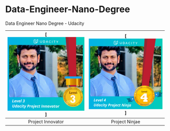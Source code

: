# Data-Engineer-Nano-Degree
Data Engineer Nano Degree - Udacity


| [![Badge](projectInnovator.png)]  | [![Badge](projectNinja.png)] |
|:---:|:---:|
| Project Innovator | Project Ninjae |
